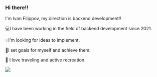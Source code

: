 ### Hi there!! 
I'm Ivan Filippov, my direction is backend development!!

💻I have been working in the field of backend development since 2021.

💡I'm looking for ideas to implement.

🎯I set goals for myself and achieve them.

🏈 I love traveling and active recreation.


<!--
**IvanFilippov74/IvanFilippov74** is a ✨ _special_ ✨ repository because its `README.md` (this file) appears on your GitHub profile.

Here are some ideas to get you started:

- 🔭 I’m currently working on ...
- 🌱 I’m currently learning ...
- 👯 I’m looking to collaborate on ...
- 🤔 I’m looking for help with ...
- 💬 Ask me about ...
- 📫 How to reach me: ...
- 😄 Pronouns: ...
- ⚡ Fun fact: ...
-->
![](https://komarev.com/ghpvc/?username=IvanFilippov74&style=plastic&color=green)

